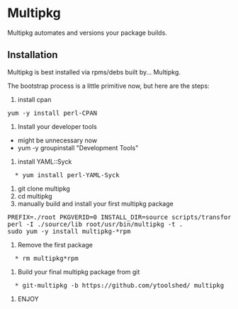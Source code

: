 Multipkg
==============
Multipkg automates and versions your package builds.

Installation
--------------
Multipkg is best installed via rpms/debs built by... Multipkg.

The bootstrap process is a little primitive now, but here are the steps:

1. install cpan
<pre>
yum -y install perl-CPAN
</pre>
1. Install your developer tools
  * might be unnecessary now
  * yum -y groupinstall "Development Tools"
1. install YAML::Syck
<pre>
  * yum install perl-YAML-Syck
</pre>
1. git clone multipkg
1. cd multipkg
1. manually build and install your first multipkg package
<pre>
PREFIX=./root PKGVERID=0 INSTALL_DIR=source scripts/transform
perl -I ./source/lib root/usr/bin/multipkg -t .
sudo yum -y install multipkg-*rpm
</pre>
1. Remove the first package
<pre>
  * rm multipkg*rpm
</pre>
1. Build your final multipkg package from git
<pre>
  * git-multipkg -b https://github.com/ytoolshed/ multipkg
</pre>
1. ENJOY
